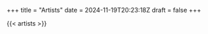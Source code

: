 +++
title = "Artists"
date = 2024-11-19T20:23:18Z
draft = false
+++

<div id="artists-output">
</div>

{{< artists >}}
